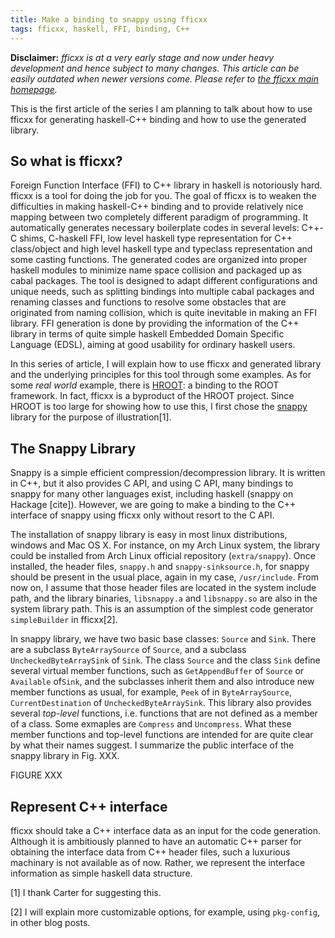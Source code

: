 ```yaml
---
title: Make a binding to snappy using fficxx 
tags: fficxx, haskell, FFI, binding, C++  
---
```

**Disclaimer:** _fficxx is at a very early stage and now under heavy development and hence subject to many changes. This article can be easily outdated when newer versions come. Please refer to [the fficxx main homepage](http://ianwookim.org/fficxx)._

This is the first article of the series I am planning to talk about how to use fficxx for generating haskell-C++ binding and how to use the generated library. 

So what is fficxx?
------------------

Foreign Function Interface (FFI) to C++ library in haskell is notoriously hard. fficxx is a tool for doing the job for you. The goal of fficxx is to weaken the difficulties in making haskell-C++ binding and to provide relatively nice mapping between two completely different paradigm of programming. It automatically generates necessary boilerplate codes in several levels: C++-C shims, C-haskell FFI, low level haskell type representation for C++ class/object and high level haskell type and typeclass representation and some casting functions. The generated codes are organized into proper haskell modules to minimize name space collision and packaged up as cabal packages. The tool is designed to adapt different configurations and unique needs, such as splitting bindings into multiple cabal packages and renaming classes and functions to resolve some obstacles that are originated from naming collision, which is quite inevitable in making an FFI library. FFI generation is done by providing the information of the C++ library in terms of quite simple haskell Embedded Domain Specific Language (EDSL), aiming at good usability for ordinary haskell users.  

In this series of article, I will explain how to use fficxx and generated library and the underlying principles for this tool through some examples. As for some *real world* example, there is [HROOT](http://ianwookim.org/HROOT): a binding to the ROOT framework. In fact, fficxx is a byproduct of the HROOT project. Since HROOT is too large for showing how to use this, I first chose the [snappy](http://code.google.com/p/snappy) library for the purpose of illustration[1].

The Snappy Library
------------------

Snappy is a simple efficient compression/decompression library. It is written in C++, but it also provides C API, and using C API, many bindings to snappy for many other languages exist, including haskell (snappy on Hackage [cite]). However, we are going to make a binding to the C++ interface of snappy using fficxx only without resort to the C API. 
 
The installation of snappy library is easy in most linux distributions, windows and Mac OS X. 
For instance, on my Arch Linux system, the library could be installed from Arch Linux official repository (`extra/snappy`). Once installed, the header files, `snappy.h` and `snappy-sinksource.h`, for snappy should be present in the usual place, again in my case, `/usr/include`. From now on, I assume that those header files are located in the system include path, and the library binaries, `libsnappy.a` and `libsnappy.so` are also in the system library path. This is an assumption of the simplest code generator `simpleBuilder` in fficxx[2].  

In snappy library, we have two basic base classes: `Source` and `Sink`. There are a subclass `ByteArraySource` of `Source`, and a subclass `UncheckedByteArraySink` of `Sink`. The class `Source` and the class `Sink` define several virtual member functions, such as `GetAppendBuffer` of `Source` or `Available` of`Sink`, and the subclasses inherit them and also introduce new member functions as usual, for example, `Peek` of in `ByteArraySource`, `CurrentDestination` of `UncheckedByteArraySink`. This library also provides several _top-level_ functions, i.e. functions that are not defined as a member of a class. Some exmaples are `Compress` and `Uncompress`. What these member functions and top-level functions are intended for are quite clear by what their names suggest. I summarize the public interface of the snappy library in Fig. XXX. 

FIGURE XXX

Represent C++ interface    
--------------

fficxx should take a C++ interface data as an input for the code generation. Although it is ambitiously planned to have an automatic C++ parser for obtaining the interface data from C++ header files, such a luxurious machinary is not available as of now. Rather, we represent the interface information as simple haskell data structure.  









[1] I thank Carter for suggesting this.

[2] I will explain more customizable options, for example, using `pkg-config`, in other blog posts.



